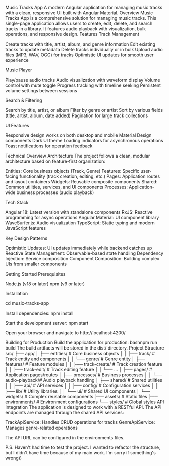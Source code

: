 Music Tracks App
A modern Angular application for managing music tracks with a clean, responsive UI built with Angular Material.
Overview
Music Tracks App is a comprehensive solution for managing music tracks. This single-page application allows users to create, edit, delete, and search tracks in a library. It features audio playback with visualization, bulk operations, and responsive design.
Features
Track Management

Create tracks with title, artist, album, and genre information
Edit existing tracks to update metadata
Delete tracks individually or in bulk
Upload audio files (MP3, WAV, OGG) for tracks
Optimistic UI updates for smooth user experience

Music Player

Play/pause audio tracks
Audio visualization with waveform display
Volume control with mute toggle
Progress tracking with timeline seeking
Persistent volume settings between sessions

Search & Filtering

Search by title, artist, or album
Filter by genre or artist
Sort by various fields (title, artist, album, date added)
Pagination for large track collections

UI Features

Responsive design works on both desktop and mobile
Material Design components
Dark UI theme
Loading indicators for asynchronous operations
Toast notifications for operation feedback

Technical Overview
Architecture
The project follows a clean, modular architecture based on feature-first organization:

Entities: Core business objects (Track, Genre)
Features: Specific user-facing functionality (track creation, editing, etc.)
Pages: Application routes and layout containers
Widgets: Reusable composite components
Shared: Common utilities, services, and UI components
Processes: Application-wide business processes (audio playback)

Tech Stack

Angular 18: Latest version with standalone components
RxJS: Reactive programming for async operations
Angular Material: UI component library
WaveSurfer.js: Audio visualization
TypeScript: Static typing and modern JavaScript features

Key Design Patterns

Optimistic Updates: UI updates immediately while backend catches up
Reactive State Management: Observable-based state handling
Dependency Injection: Service composition
Component Composition: Building complex UIs from smaller components

Getting Started
Prerequisites

Node.js (v18 or later)
npm (v9 or later)

Installation

cd music-tracks-app

Install dependencies:
 npm install

Start the development server:
 npm start

Open your browser and navigate to http://localhost:4200/

Building for Production
Build the application for production:
bashnpm run build
The build artifacts will be stored in the dist/ directory.
Project Structure
src/
├── app/
│   ├── entities/          # Core business objects
│   │   ├── track/         # Track entity and components
│   │   └── genre/         # Genre entity
│   ├── features/          # Feature modules
│   │   ├── track-create/  # Track creation feature
│   │   ├── track-edit/    # Track editing feature
│   │   └── ...
│   ├── pages/             # Application pages/routes
│   ├── processes/         # Business processes
│   │   └── audio-playback/# Audio playback handling
│   ├── shared/            # Shared utilities
│   │   ├── api/           # API services
│   │   ├── config/        # Configuration services
│   │   ├── lib/           # Utility libraries
│   │   └── ui/            # Shared UI components
│   └── widgets/           # Complex reusable components
├── assets/                # Static files
├── environments/          # Environment configurations
└── styles/                # Global styles
API Integration
The application is designed to work with a RESTful API. The API endpoints are managed through the shared API services:

TrackApiService: Handles CRUD operations for tracks
GenreApiService: Manages genre-related operations

The API URL can be configured in the environments files.

P.S. Haven't had time to test the project. I wanted to refactor the structure, but I didn't have time because of my main work. I'm sorry if something's wrong))
